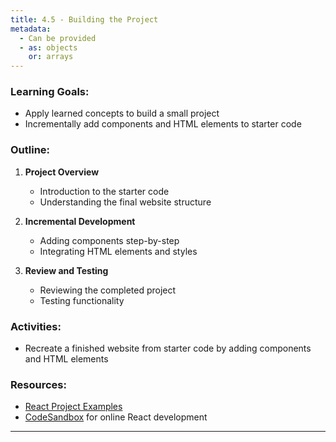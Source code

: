 ```yaml
---
title: 4.5 - Building the Project
metadata:
  - Can be provided
  - as: objects
    or: arrays
---
```


### Learning Goals:

- Apply learned concepts to build a small project
- Incrementally add components and HTML elements to starter code

### Outline:

1. **Project Overview**

   - Introduction to the starter code
   - Understanding the final website structure

2. **Incremental Development**

   - Adding components step-by-step
   - Integrating HTML elements and styles

3. **Review and Testing**
   - Reviewing the completed project
   - Testing functionality

### Activities:

- Recreate a finished website from starter code by adding components and HTML elements

### Resources:

- [React Project Examples](https://github.com/facebook/create-react-app)
- [CodeSandbox](https://codesandbox.io/) for online React development

---